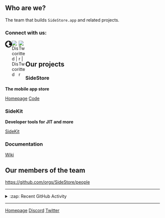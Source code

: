 <!-- 
Docs: How to use GitHub README and actions to auto-generate embedded content.
https://github.com/anuraghazra/github-readme-stats
https://www.youtube.com/watch?v=n6d4KHSKqGk
https://github.com/rahuldkjain/github-profile-readme-generator
 -->

## Who are we?

The team that builds `SideStore.app` and related projects.

### Connect with us:

<!--
[![Website](https://img.shields.io/website?label=sidestore.io&style=for-the-badge&url=https://sidestore.io)](https://sidestore.io)
[![Twitter Follow](https://img.shields.io/twitter/follow/sidestore_io?color=1DA1F2&logo=twitter&style=for-the-badge)](https://twitter.com/intent/follow?original_referer=https%3A%2F%2Fgithub.com%2Fsidestore&screen_name=sidestore)
[![GitHub Followers](https://img.shields.io/github/followers/sidestore?style=for-the-badge)]()
[![GitHub Sponsors](https://img.shields.io/github/sponsors/sidestore?style=for-the-badge
)]() 
-->

[<img align="left" alt="sidestore.io" width="22px" src="https://raw.githubusercontent.com/iconic/open-iconic/master/svg/globe.svg" />][website]
[<img align="left" alt="Discord | Discord" width="22px" src="https://cdn.jsdelivr.net/npm/simple-icons@v3/icons/discord.svg" />][discord]
[<img align="left" alt="Twitter | Twitter" width="22px" src="https://cdn.jsdelivr.net/npm/simple-icons@v3/icons/twitter.svg" />][twitter]

<br />
<br />

## Our projects

### SideStore

__The mobile app store__

[Homepage][website]
[Code][git.sidestore]

### SideKit

__Developer tools for JIT and more__

[SideKit][git.sidekit]

### Documentation

[Wiki][wiki]

## Our members of the team

https://github.com/orgs/SideStore/people

---

<details>
  <summary>:zap: Recent GitHub Activity</summary>

<!--START_SECTION:activity-->
1. 🎉 Merged PR [#539](https://github.com/SideStore/SideStore/pull/539) in [SideStore/SideStore](https://github.com/SideStore/SideStore)
2. ❗️ Closed issue [#534](https://github.com/SideStore/SideStore/issues/534) in [SideStore/SideStore](https://github.com/SideStore/SideStore)
3. 🗣 Commented on [#539](https://github.com/SideStore/SideStore/issues/539) in [SideStore/SideStore](https://github.com/SideStore/SideStore)
4. 🎉 Merged PR [#463](https://github.com/SideStore/SideStore/pull/463) in [SideStore/SideStore](https://github.com/SideStore/SideStore)
5. 🗣 Commented on [#463](https://github.com/SideStore/SideStore/issues/463) in [SideStore/SideStore](https://github.com/SideStore/SideStore)
6. 🗣 Commented on [#539](https://github.com/SideStore/SideStore/issues/539) in [SideStore/SideStore](https://github.com/SideStore/SideStore)
7. 🎉 Merged PR [#535](https://github.com/SideStore/SideStore/pull/535) in [SideStore/SideStore](https://github.com/SideStore/SideStore)
8. ❗️ Closed issue [#162](https://github.com/SideStore/SideStore/issues/162) in [SideStore/SideStore](https://github.com/SideStore/SideStore)
9. 🎉 Merged PR [#537](https://github.com/SideStore/SideStore/pull/537) in [SideStore/SideStore](https://github.com/SideStore/SideStore)
10. 🎉 Merged PR [#542](https://github.com/SideStore/SideStore/pull/542) in [SideStore/SideStore](https://github.com/SideStore/SideStore)
11. 🗣 Commented on [#26](https://github.com/SideStore/SideStore-Docs/issues/26) in [SideStore/SideStore-Docs](https://github.com/SideStore/SideStore-Docs)
12. ❗️ Opened issue [#547](https://github.com/SideStore/SideStore/issues/547) in [SideStore/SideStore](https://github.com/SideStore/SideStore)
13. 🗣 Commented on [#535](https://github.com/SideStore/SideStore/issues/535) in [SideStore/SideStore](https://github.com/SideStore/SideStore)
14. ❗️ Closed issue [#443](https://github.com/SideStore/SideStore/issues/443) in [SideStore/SideStore](https://github.com/SideStore/SideStore)
15. 🗣 Commented on [#443](https://github.com/SideStore/SideStore/issues/443) in [SideStore/SideStore](https://github.com/SideStore/SideStore)
16. 🗣 Commented on [#443](https://github.com/SideStore/SideStore/issues/443) in [SideStore/SideStore](https://github.com/SideStore/SideStore)
17. ❗️ Closed issue [#541](https://github.com/SideStore/SideStore/issues/541) in [SideStore/SideStore](https://github.com/SideStore/SideStore)
18. 🗣 Commented on [#541](https://github.com/SideStore/SideStore/issues/541) in [SideStore/SideStore](https://github.com/SideStore/SideStore)
19. ❗️ Opened issue [#541](https://github.com/SideStore/SideStore/issues/541) in [SideStore/SideStore](https://github.com/SideStore/SideStore)
20. ❗️ Opened issue [#540](https://github.com/SideStore/SideStore/issues/540) in [SideStore/SideStore](https://github.com/SideStore/SideStore)
<!--END_SECTION:activity-->

</details>

---

[Homepage][patreon] [Discord][discord] [Twitter][twitter]

<!--
- [Patreon][patreon]
- [OpenCollective][opencollective]
- [YouTube][youtube]
-->

[website]: https://sidestore.io
[wiki]: https://wiki.sidestore.io
[twitter]: https://twitter.com/sidestore_io
[discord]: https://discord.gg/sidestore-949183273383395328
[youtube]: https://youtube.com/TODO
[patreon]: https://www.patreon.com/SideStore
[opencollective]: https://opencollective.com/TODO
[git.sidestore]: https://github.com/SideStore/SideStore/
[git.sidekit]: https://github.com/SideStore/SideKit

